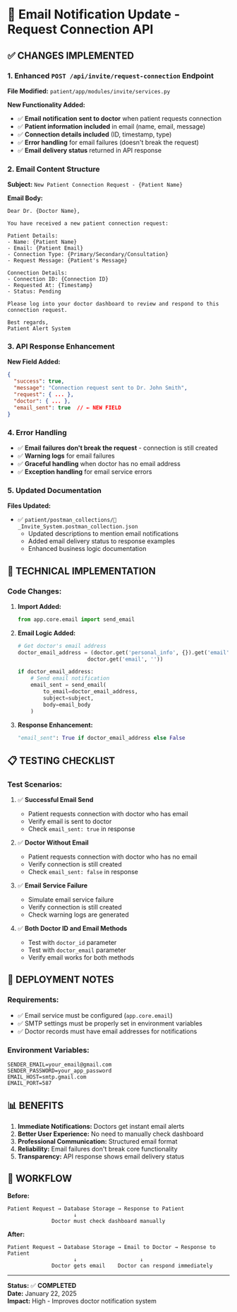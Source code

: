 # 📧 Email Notification Update - Request Connection API

## ✅ **CHANGES IMPLEMENTED**

### **1. Enhanced `POST /api/invite/request-connection` Endpoint**

**File Modified:** `patient/app/modules/invite/services.py`

**New Functionality Added:**
- ✅ **Email notification sent to doctor** when patient requests connection
- ✅ **Patient information included** in email (name, email, message)
- ✅ **Connection details included** (ID, timestamp, type)
- ✅ **Error handling** for email failures (doesn't break the request)
- ✅ **Email delivery status** returned in API response

### **2. Email Content Structure**

**Subject:** `New Patient Connection Request - {Patient Name}`

**Email Body:**
```
Dear Dr. {Doctor Name},

You have received a new patient connection request:

Patient Details:
- Name: {Patient Name}
- Email: {Patient Email}
- Connection Type: {Primary/Secondary/Consultation}
- Request Message: {Patient's Message}

Connection Details:
- Connection ID: {Connection ID}
- Requested At: {Timestamp}
- Status: Pending

Please log into your doctor dashboard to review and respond to this connection request.

Best regards,
Patient Alert System
```

### **3. API Response Enhancement**

**New Field Added:**
```json
{
  "success": true,
  "message": "Connection request sent to Dr. John Smith",
  "request": { ... },
  "doctor": { ... },
  "email_sent": true  // ← NEW FIELD
}
```

### **4. Error Handling**

- ✅ **Email failures don't break the request** - connection is still created
- ✅ **Warning logs** for email failures
- ✅ **Graceful handling** when doctor has no email address
- ✅ **Exception handling** for email service errors

### **5. Updated Documentation**

**Files Updated:**
- ✅ `patient/postman_collections/🤝_Invite_System.postman_collection.json`
  - Updated descriptions to mention email notifications
  - Added email delivery status to response examples
  - Enhanced business logic documentation

## 🔧 **TECHNICAL IMPLEMENTATION**

### **Code Changes:**

1. **Import Added:**
   ```python
   from app.core.email import send_email
   ```

2. **Email Logic Added:**
   ```python
   # Get doctor's email address
   doctor_email_address = (doctor.get('personal_info', {}).get('email') or 
                         doctor.get('email', ''))
   
   if doctor_email_address:
       # Send email notification
       email_sent = send_email(
           to_email=doctor_email_address,
           subject=subject,
           body=email_body
       )
   ```

3. **Response Enhancement:**
   ```python
   "email_sent": True if doctor_email_address else False
   ```

## 📋 **TESTING CHECKLIST**

### **Test Scenarios:**

1. ✅ **Successful Email Send**
   - Patient requests connection with doctor who has email
   - Verify email is sent to doctor
   - Check `email_sent: true` in response

2. ✅ **Doctor Without Email**
   - Patient requests connection with doctor who has no email
   - Verify connection is still created
   - Check `email_sent: false` in response

3. ✅ **Email Service Failure**
   - Simulate email service failure
   - Verify connection is still created
   - Check warning logs are generated

4. ✅ **Both Doctor ID and Email Methods**
   - Test with `doctor_id` parameter
   - Test with `doctor_email` parameter
   - Verify email works for both methods

## 🚀 **DEPLOYMENT NOTES**

### **Requirements:**
- ✅ Email service must be configured (`app.core.email`)
- ✅ SMTP settings must be properly set in environment variables
- ✅ Doctor records must have email addresses for notifications

### **Environment Variables:**
```env
SENDER_EMAIL=your_email@gmail.com
SENDER_PASSWORD=your_app_password
EMAIL_HOST=smtp.gmail.com
EMAIL_PORT=587
```

## 📊 **BENEFITS**

1. **Immediate Notifications:** Doctors get instant email alerts
2. **Better User Experience:** No need to manually check dashboard
3. **Professional Communication:** Structured email format
4. **Reliability:** Email failures don't break core functionality
5. **Transparency:** API response shows email delivery status

## 🔄 **WORKFLOW**

**Before:**
```
Patient Request → Database Storage → Response to Patient
                     ↓
              Doctor must check dashboard manually
```

**After:**
```
Patient Request → Database Storage → Email to Doctor → Response to Patient
                     ↓                    ↓
              Doctor gets email    Doctor can respond immediately
```

---

**Status:** ✅ **COMPLETED**  
**Date:** January 22, 2025  
**Impact:** High - Improves doctor notification system



